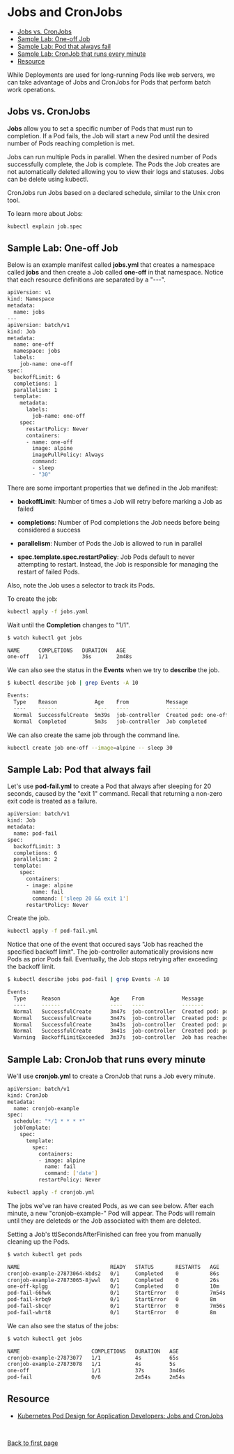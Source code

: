 
# Jobs and CronJobs 


- [Jobs vs. CronJobs](#jobs-vs-cronjobs)
- [Sample Lab: One-off Job](#sample-lab-one-off-job)
- [Sample Lab: Pod that always fail](#sample-lab-pod-that-always-fail)
- [Sample Lab: CronJob that runs every minute](#sample-lab-cronjob-that-runs-every-minute)
- [Resource](#resource)



While Deployments are used for long-running Pods like web servers, we can take advantage of Jobs and CronJobs for Pods that perform batch work operations.

## Jobs vs. CronJobs

**Jobs** allow you to set a specific number of Pods that must run to completion. If a Pod fails, the Job will start a new Pod until the desired number of Pods reaching completion is met. 

Jobs can run multiple Pods in parallel. When the desired number of Pods successfully complete, the Job is complete. The Pods the Job creates are not automatically deleted allowing you to view their logs and statuses. Jobs can be delete using kubectl.

CronJobs run Jobs based on a declared schedule, similar to the Unix cron tool.

To learn more about Jobs:

```bash
kubectl explain job.spec  
```

## Sample Lab: One-off Job

Below is an example manifest called **jobs.yml** that creates a namespace called **jobs** and then create a Job called **one-off** in that namespace. Notice that each resource definitions are separated by a "---".

```bash
apiVersion: v1
kind: Namespace
metadata:
  name: jobs 
---
apiVersion: batch/v1
kind: Job
metadata:
  name: one-off
  namespace: jobs
  labels:
    job-name: one-off
spec:
  backoffLimit: 6
  completions: 1
  parallelism: 1
  template:
    metadata:
      labels:
        job-name: one-off
    spec:
      restartPolicy: Never
      containers:
      - name: one-off
        image: alpine
        imagePullPolicy: Always
        command:
        - sleep
        - "30"
```



There are some important properties that we defined in the Job manifest:

- **backoffLimit**: Number of times a Job will retry before marking a Job as failed

- **completions**: Number of Pod completions the Job needs before being considered a success

- **parallelism**: Number of Pods the Job is allowed to run in parallel

- **spec.template.spec.restartPolicy**: Job Pods default to never attempting to restart. Instead, the Job is responsible for managing the restart of failed Pods.

Also, note the Job uses a selector to track its Pods.

To create the job: 

```bash 
kubectl apply -f jobs.yaml
```

Wait until the **Completion** changes to "1/1".

```bash
$ watch kubectl get jobs

NAME      COMPLETIONS   DURATION   AGE
one-off   1/1           36s        2m48s
```

We can also see the status in the **Events** when we try to **describe** the job.

```bash
$ kubectl describe job | grep Events -A 10

Events:
  Type    Reason            Age    From            Message
  ----    ------            ----   ----            -------
  Normal  SuccessfulCreate  5m39s  job-controller  Created pod: one-off-vqj8s
  Normal  Completed         5m3s   job-controller  Job completed
```

We can also create the same job through the command line.

```bash
kubectl create job one-off --image=alpine -- sleep 30 
```


## Sample Lab: Pod that always fail

Let's use **pod-fail.yml** to create a Pod that always after sleeping for 20 seconds, caused by the "exit 1" command. Recall that returning a non-zero exit code is treated as a failure.

```bash
apiVersion: batch/v1
kind: Job
metadata:
  name: pod-fail
spec:
  backoffLimit: 3
  completions: 6
  parallelism: 2
  template:
    spec:
      containers:
      - image: alpine
        name: fail
        command: ['sleep 20 && exit 1']
      restartPolicy: Never 
```

Create the job.

```bash
kubectl apply -f pod-fail.yml 
```

Notice that one of the event that occured says "Job has reached the specified backoff limit". The job-controller automatically provisions new Pods as prior Pods fail. Eventually, the Job stops retrying after exceeding the backoff limit.

```bash
$ kubectl describe jobs pod-fail | grep Events -A 10

Events:
  Type     Reason                Age    From            Message
  ----     ------                ----   ----            -------
  Normal   SuccessfulCreate      3m47s  job-controller  Created pod: pod-fail-whrt8
  Normal   SuccessfulCreate      3m47s  job-controller  Created pod: pod-fail-krbq9
  Normal   SuccessfulCreate      3m43s  job-controller  Created pod: pod-fail-sbcqr
  Normal   SuccessfulCreate      3m41s  job-controller  Created pod: pod-fail-66hwk
  Warning  BackoffLimitExceeded  3m37s  job-controller  Job has reached the specified backoff limit 
```

## Sample Lab: CronJob that runs every minute

We'll use **cronjob.yml** to create a CronJob that runs a Job every minute.

```bash
apiVersion: batch/v1
kind: CronJob
metadata:
  name: cronjob-example
spec:
  schedule: "*/1 * * * *"
  jobTemplate:
    spec:
      template:
        spec:
          containers:
          - image: alpine
            name: fail
            command: ['date']
          restartPolicy: Never 
```
```bash
kubectl apply -f cronjob.yml 
```

The jobs we've ran have created Pods, as we can see below. After each minute, a new "cronjob-example-" Pod will appear. The Pods will remain until they are deleteds or the Job associated with them are deleted.

Setting a Job's ttlSecondsAfterFinished can free you from manually cleaning up the Pods.

```bash
$ watch kubectl get pods 

NAME                             READY   STATUS       RESTARTS   AGE
cronjob-example-27873064-kbds2   0/1     Completed    0          86s
cronjob-example-27873065-8jwwl   0/1     Completed    0          26s
one-off-kplgg                    0/1     Completed    0          10m
pod-fail-66hwk                   0/1     StartError   0          7m54s
pod-fail-krbq9                   0/1     StartError   0          8m
pod-fail-sbcqr                   0/1     StartError   0          7m56s
pod-fail-whrt8                   0/1     StartError   0          8m 
```

We can also see the status of the jobs:

```bash
$ watch kubectl get jobs 

NAME                       COMPLETIONS   DURATION   AGE
cronjob-example-27873077   1/1           4s         65s
cronjob-example-27873078   1/1           4s         5s
one-off                    1/1           37s        3m46s
pod-fail                   0/6           2m54s      2m54s
```

## Resource

- [Kubernetes Pod Design for Application Developers: Jobs and CronJobs](https://cloudacademy.com/lab/kubernetes-pod-design-application-developers-jobs-and-cronjobs/?context_id=888&context_resource=lp)



<br>

[Back to first page](../../README.md#kubernetes)
